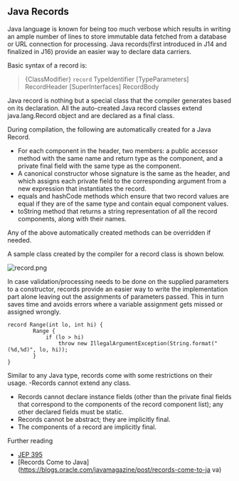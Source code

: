## Java Records

Java language is known for being too much verbose which results in writing an ample number of lines to store immutable data fetched from a database or URL connection for processing. Java records(first introduced in J14 and finalized in J16) provide an easier way to declare data carriers.

Basic syntax of a record is: 

> {ClassModifier} `record` TypeIdentifier [TypeParameters]
    RecordHeader [SuperInterfaces] RecordBody

Java record is nothing but a special class that the compiler generates based on its declaration. All the auto-created Java record classes extend java.lang.Record object and are declared as a final class.

During compilation, the following are automatically created for a Java Record.


- For each component in the header, two members: a public accessor method with the same name and return type as the component, and a private final field with the same type as the component.
- A canonical constructor whose signature is the same as the header, and which assigns each private field to the corresponding argument from a new expression that instantiates the record.
- equals and hashCode methods which ensure that two record values are equal if they are of the same type and contain equal component values.
- toString method that returns a string representation of all the record components, along with their names.

Any of the above automatically created methods can be overridden if needed. 

A sample class created by the compiler for a record class is shown below.

![record.png](https://cdn.hashnode.com/res/hashnode/image/upload/v1638111110979/OMbCJREzC.png)

In case validation/processing needs to be done on the supplied parameters to a constructor, records provide an easier way to write the implementation part alone leaving out the assignments of parameters passed. This in turn saves time and avoids errors where a variable assignment gets missed or assigned wrongly.


```
record Range(int lo, int hi) {
        Range {
            if (lo > hi)
                throw new IllegalArgumentException(String.format("(%d,%d)", lo, hi));
        }
}
``` 

Similar to any Java type, records come with some restrictions on their usage.
-Records cannot extend any class.
- Records cannot declare instance fields (other than the private final fields that correspond to the components of the record component list); any other declared fields must be static.
- Records cannot be abstract; they are implicitly final.
- The components of a record are implicitly final.


Further reading
-  [JEP 395](https://openjdk.java.net/jeps/395)
- [Records Come to Java](https://blogs.oracle.com/javamagazine/post/records-come-to-ja
va)





